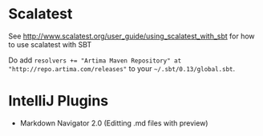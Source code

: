 # Scalatest

See http://www.scalatest.org/user_guide/using_scalatest_with_sbt for how to use scalatest with SBT

Do add `resolvers += "Artima Maven Repository" at "http://repo.artima.com/releases"` to your `~/.sbt/0.13/global.sbt`.

# IntelliJ Plugins
- Markdown Navigator 2.0 (Editting .md files with preview)

